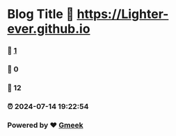 # Blog Title :link: https://Lighter-ever.github.io 
### :page_facing_up: [1](https://Lighter-ever.github.io/tag.html) 
### :speech_balloon: 0 
### :hibiscus: 12 
### :alarm_clock: 2024-07-14 19:22:54 
### Powered by :heart: [Gmeek](https://github.com/Meekdai/Gmeek)
